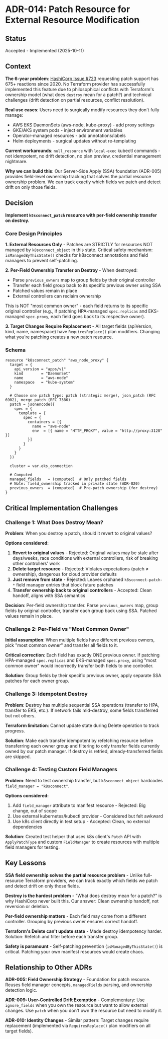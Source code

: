 # ADR-014: Patch Resource for External Resource Modification

## Status
Accepted - Implemented (2025-10-11)

## Context

**The 6-year problem**: [HashiCorp Issue #723](https://github.com/hashicorp/terraform-provider-kubernetes/issues/723) requesting patch support has 675+ reactions since 2020. No Terraform provider has successfully implemented this feature due to philosophical conflicts with Terraform's ownership model (what does `destroy` mean for a patch?) and technical challenges (drift detection on partial resources, conflict resolution).

**Real use cases**: Users need to surgically modify resources they don't fully manage:
- AWS EKS DaemonSets (aws-node, kube-proxy) - add proxy settings
- GKE/AKS system pods - inject environment variables
- Operator-managed resources - add annotations/labels
- Helm deployments - surgical updates without re-templating

**Current workarounds**: `null_resource` with `local-exec` kubectl commands - not idempotent, no drift detection, no plan preview, credential management nightmare.

**Why we can build this**: Our Server-Side Apply (SSA) foundation (ADR-005) provides field-level ownership tracking that solves the partial resource ownership problem. We can track exactly which fields we patch and detect drift on only those fields.

## Decision

**Implement `k8sconnect_patch` resource with per-field ownership transfer on destroy.**

### Core Design Principles

**1. External Resources Only** - Patches are STRICTLY for resources NOT managed by `k8sconnect_object` in this state. Critical safety mechanism: `isManagedByThisState()` checks for k8sconnect annotations and field managers to prevent self-patching.

**2. Per-Field Ownership Transfer on Destroy** - When destroyed:
- Parse `previous_owners` map to group fields by their original controller
- Transfer each field group back to its specific previous owner using SSA
- Patched values remain in place
- External controllers can reclaim ownership

This is NOT "most common owner" - each field returns to its specific original controller (e.g., if patching HPA-managed `spec.replicas` and EKS-managed `spec.proxy`, each field goes back to its respective owner).

**3. Target Changes Require Replacement** - All target fields (apiVersion, kind, name, namespace) have `RequiresReplace()` plan modifiers. Changing what you're patching creates a new patch resource.

### Schema

```hcl
resource "k8sconnect_patch" "aws_node_proxy" {
  target = {
    api_version = "apps/v1"
    kind        = "DaemonSet"
    name        = "aws-node"
    namespace   = "kube-system"
  }

  # Choose one patch type: patch (strategic merge), json_patch (RFC 6902), merge_patch (RFC 7386)
  patch = jsonencode({
    spec = {
      template = {
        spec = {
          containers = [{
            name = "aws-node"
            env  = [{ name = "HTTP_PROXY", value = "http://proxy:3128" }]
          }]
        }
      }
    }
  })

  cluster = var.eks_connection

  # Computed
  managed_fields   = (computed)  # Only patched fields
  # Note: field_ownership tracked in private state (ADR-020)
  previous_owners  = (computed)  # Pre-patch ownership (for destroy)
}
```

## Critical Implementation Challenges

### Challenge 1: What Does Destroy Mean?

**Problem**: When you destroy a patch, should it revert to original values?

**Options considered:**
1. **Revert to original values** - Rejected: Original values may be stale after days/weeks, race conditions with external controllers, risk of breaking other controllers' work
2. **Delete target resource** - Rejected: Violates expectations (patch ≠ ownership), dangerous for cloud provider defaults
3. **Just remove from state** - Rejected: Leaves orphaned `k8sconnect-patch-*` field manager entries that block future patches
4. **Transfer ownership back to original controllers** - Accepted: Clean handoff, aligns with SSA semantics

**Decision**: Per-field ownership transfer. Parse `previous_owners` map, group fields by original controller, transfer each group back using SSA. Patched values remain in place.

### Challenge 2: Per-Field vs "Most Common Owner"

**Initial assumption**: When multiple fields have different previous owners, pick "most common owner" and transfer all fields to it.

**Critical correction**: Each field has exactly ONE previous owner. If patching HPA-managed `spec.replicas` and EKS-managed `spec.proxy`, using "most common owner" would incorrectly transfer both fields to one controller.

**Solution**: Group fields by their specific previous owner, apply separate SSA patches for each owner group.

### Challenge 3: Idempotent Destroy

**Problem**: Destroy has multiple sequential SSA operations (transfer to HPA, transfer to EKS, etc.). If network fails mid-destroy, some fields transferred but not others.

**Terraform limitation**: Cannot update state during Delete operation to track progress.

**Solution**: Make each transfer idempotent by refetching resource before transferring each owner group and filtering to only transfer fields currently owned by our patch manager. If destroy is retried, already-transferred fields are skipped.

### Challenge 4: Testing Custom Field Managers

**Problem**: Need to test ownership transfer, but `k8sconnect_object` hardcodes `field_manager = "k8sconnect"`.

**Options considered:**
1. Add `field_manager` attribute to manifest resource - Rejected: Big change, out of scope
2. Use external kubernetes/kubectl provider - Considered but felt awkward
3. Use k8s client directly in test setup - Accepted: Clean, no external dependencies

**Solution**: Created test helper that uses k8s client's `Patch` API with `ApplyPatchType` and custom `FieldManager` to create resources with multiple field managers for testing.

## Key Lessons

**SSA field ownership solves the partial resource problem** - Unlike full-resource Terraform providers, we can track exactly which fields we patch and detect drift on only those fields.

**Destroy is the hardest problem** - "What does destroy mean for a patch?" is why HashiCorp never built this. Our answer: Clean ownership handoff, not reversion or deletion.

**Per-field ownership matters** - Each field may come from a different controller. Grouping by previous owner ensures correct handoff.

**Terraform's Delete can't update state** - Made destroy idempotency harder. Solution: Refetch and filter before each transfer group.

**Safety is paramount** - Self-patching prevention (`isManagedByThisState()`) is critical. Patching your own manifest resources would create chaos.

## Relationship to Other ADRs

**ADR-005: Field Ownership Strategy** - Foundation for patch resource. Reuses field manager concepts, `managedFields` parsing, and ownership detection logic.

**ADR-009: User-Controlled Drift Exemption** - Complementary: Use `ignore_fields` when you own the resource but want to allow external changes. Use `patch` when you don't own the resource but need to modify it.

**ADR-010: Identity Changes** - Similar pattern: Target changes require replacement (implemented via `RequiresReplace()` plan modifiers on all target fields).

